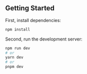 ## Getting Started

First, install dependencies:

```bash
npm install
```

Second, run the development server:

```bash
npm run dev
# or
yarn dev
# or
pnpm dev
```